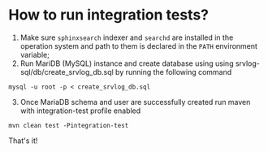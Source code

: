 How to run integration tests?
===

1) Make sure `sphinxsearch` indexer and `searchd` are installed 
in the operation system and path to them is declared in the `PATH` 
environment variable;  
2) Run MariDB (MySQL) instance and create database using using 
srvlog-sql/db/create_srvlog_db.sql by running the following command

`mysql -u root -p < create_srvlog_db.sql`

3) Once MariaDB schema and user are successfully created run maven with 
integration-test profile enabled

`mvn clean test -Pintegration-test` 

That's it!